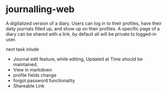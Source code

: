 # journalling-web
A digitalized version of a diary. Users can log in to their profiles, have their daily journals filled up, and show up on their profiles. A specific page of a diary can be shared with a link, by default all will be private to logged-in user.

next task inlude
- Journal edit feature, while editing, Updated at Time should be maintained.
- View in markdown
- profile fields change
- forgot password functionality
- Shareable Link